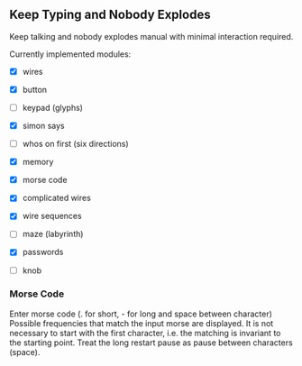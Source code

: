 ## Keep Typing and Nobody Explodes

Keep talking and nobody explodes manual with minimal interaction required.


Currently implemented modules:
- [X] wires
- [X] button
- [ ] keypad (glyphs)
- [X] simon says
- [ ] whos on first (six directions)
- [X] memory
- [X] morse code
- [X] complicated wires
- [X] wire sequences
- [ ] maze (labyrinth)
- [X] passwords
- [ ] knob




### Morse Code

Enter morse code (. for short, - for long and space between character)
Possible frequencies that match the input morse are displayed.
It is not necessary to start with the first character, i.e. the matching is invariant to the starting point.
Treat the long restart pause as pause between characters (space). 

